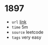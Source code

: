# 1897
- `url` [link](https://leetcode.com/problems/redistribute-characters-to-make-all-strings-equal/description/?envType=daily-question&envId=2023-12-30)
- `time` 5m
- `source` leetcode
- `tags` very easy

